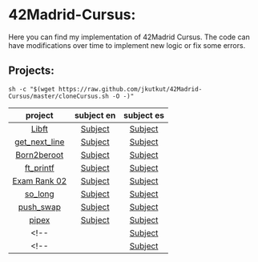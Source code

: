 # 42Madrid-Cursus:

Here you can find my implementation of 42Madrid Cursus. The code can have modifications over time to implement new logic or fix some errors.

## Projects:

	sh -c "$(wget https://raw.github.com/jkutkut/42Madrid-Cursus/master/cloneCursus.sh -O -)"

| project | subject en | subject es |
| :---: | :---: | :---: |
| [Libft](https://github.com/Jkutkut/42Madrid-Libft) | [Subject](https://github.com/Jkutkut/42Madrid-subjects/blob/main/en.Libft.pdf) | [Subject](https://github.com/Jkutkut/42Madrid-subjects/blob/main/es.Libft.pdf) |
| [get_next_line](https://github.com/Jkutkut/42Madrid-get_next_line) | [Subject](https://github.com/Jkutkut/42Madrid-subjects/blob/main/en.get_next_line.pdf) | [Subject](https://github.com/Jkutkut/42Madrid-subjects/blob/main/es.get_next_line.pdf) |
| [Born2beroot](https://github.com/Jkutkut/42Madrid-Born2beroot) | [Subject](https://github.com/Jkutkut/42Madrid-subjects/blob/main/en.Born2beroot.pdf) | [Subject](https://github.com/Jkutkut/42Madrid-subjects/blob/main/es.Born2beroot.pdf) |
| [ft_printf](https://github.com/Jkutkut/42Madrid-ft_printf) | [Subject](https://github.com/Jkutkut/42Madrid-subjects/blob/main/en.ft_printf.pdf) | [Subject](https://github.com/Jkutkut/42Madrid-subjects/blob/main/es.ft_printf.pdf) |
| [Exam Rank 02](https://github.com/Jkutkut/42Madrid-Exam_Rank_02) | [Subject](https://github.com/Jkutkut/42Madrid-subjects/blob/main/en.42Madrid-Exam_Rank_02.pdf) | [Subject](https://github.com/Jkutkut/42Madrid-subjects/blob/main/es.42Madrid-Exam_Rank_02.pdf) |
| [so_long](https://github.com/Jkutkut/42Madrid-so_long) | [Subject](https://github.com/Jkutkut/42Madrid-subjects/blob/main/en.so_long.pdf) | [Subject](https://github.com/Jkutkut/42Madrid-subjects/blob/main/es.so_long.pdf) |
| [push_swap](https://github.com/Jkutkut/42Madrid-push_swap) | [Subject](https://github.com/Jkutkut/42Madrid-subjects/blob/main/en.push_swap.pdf) | [Subject](https://github.com/Jkutkut/42Madrid-subjects/blob/main/es.push_swap.pdf) |
| [pipex](https://github.com/Jkutkut/42Madrid-pipex) | [Subject](https://github.com/Jkutkut/42Madrid-subjects/blob/main/en.pipex.pdf) | [Subject](https://github.com/Jkutkut/42Madrid-subjects/blob/main/es.pipex.pdf) |
<!-- | [](https://github.com/Jkutkut/42Madrid-) | [Subject](https://github.com/Jkutkut/42Madrid-subjects/blob/main/en..pdf) | [Subject](https://github.com/Jkutkut/42Madrid-subjects/blob/main/es..pdf) | -->
<!-- | [](https://github.com/Jkutkut/42Madrid-) | [Subject](https://github.com/Jkutkut/42Madrid-subjects/blob/main/en..pdf) | [Subject](https://github.com/Jkutkut/42Madrid-subjects/blob/main/es..pdf) | -->

